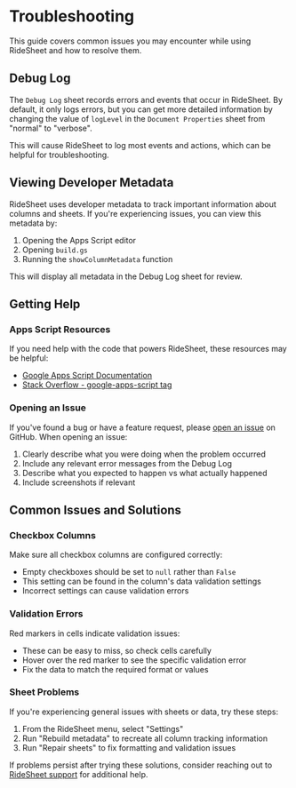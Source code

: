 # Troubleshooting

This guide covers common issues you may encounter while using RideSheet and how to resolve them.

## Debug Log

The `Debug Log` sheet records errors and events that occur in RideSheet. By default, it only logs errors, but you can get more detailed information by changing the value of `logLevel` in the `Document Properties` sheet from "normal" to "verbose".

This will cause RideSheet to log most events and actions, which can be helpful for troubleshooting.

## Viewing Developer Metadata 

RideSheet uses developer metadata to track important information about columns and sheets. If you're experiencing issues, you can view this metadata by:

1. Opening the Apps Script editor
2. Opening `build.gs`
3. Running the `showColumnMetadata` function

This will display all metadata in the Debug Log sheet for review.

## Getting Help

### Apps Script Resources

If you need help with the code that powers RideSheet, these resources may be helpful:

- [Google Apps Script Documentation](https://developers.google.com/apps-script)
- [Stack Overflow - google-apps-script tag](https://stackoverflow.com/questions/tagged/google-apps-script)

### Opening an Issue

If you've found a bug or have a feature request, please [open an issue](https://github.com/full-path/ridesheet/issues/new) on GitHub. When opening an issue:

1. Clearly describe what you were doing when the problem occurred
2. Include any relevant error messages from the Debug Log
3. Describe what you expected to happen vs what actually happened
4. Include screenshots if relevant

## Common Issues and Solutions

### Checkbox Columns

Make sure all checkbox columns are configured correctly:

- Empty checkboxes should be set to `null` rather than `False`
- This setting can be found in the column's data validation settings
- Incorrect settings can cause validation errors

### Validation Errors

Red markers in cells indicate validation issues:

- These can be easy to miss, so check cells carefully
- Hover over the red marker to see the specific validation error
- Fix the data to match the required format or values

### Sheet Problems

If you're experiencing general issues with sheets or data, try these steps:

1. From the RideSheet menu, select "Settings"
2. Run "Rebuild metadata" to recreate all column tracking information
3. Run "Repair sheets" to fix formatting and validation issues

If problems persist after trying these solutions, consider reaching out to [RideSheet support](../user-guide/getting-help.md) for additional help.
